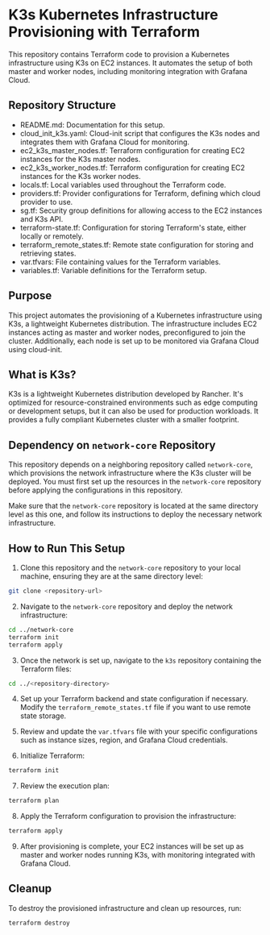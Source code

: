 # K3s Kubernetes Infrastructure Provisioning with Terraform

This repository contains Terraform code to provision a Kubernetes infrastructure using K3s on EC2 instances. It automates the setup of both master and worker nodes, including monitoring integration with Grafana Cloud.

## Repository Structure

- README.md: Documentation for this setup.
- cloud_init_k3s.yaml: Cloud-init script that configures the K3s nodes and integrates them with Grafana Cloud for monitoring.
- ec2_k3s_master_nodes.tf: Terraform configuration for creating EC2 instances for the K3s master nodes.
- ec2_k3s_worker_nodes.tf: Terraform configuration for creating EC2 instances for the K3s worker nodes.
- locals.tf: Local variables used throughout the Terraform code.
- providers.tf: Provider configurations for Terraform, defining which cloud provider to use.
- sg.tf: Security group definitions for allowing access to the EC2 instances and K3s API.
- terraform-state.tf: Configuration for storing Terraform's state, either locally or remotely.
- terraform_remote_states.tf: Remote state configuration for storing and retrieving states.
- var.tfvars: File containing values for the Terraform variables.
- variables.tf: Variable definitions for the Terraform setup.

## Purpose

This project automates the provisioning of a Kubernetes infrastructure using K3s, a lightweight Kubernetes distribution. The infrastructure includes EC2 instances acting as master and worker nodes, preconfigured to join the cluster. Additionally, each node is set up to be monitored via Grafana Cloud using cloud-init.

## What is K3s?

K3s is a lightweight Kubernetes distribution developed by Rancher. It's optimized for resource-constrained environments such as edge computing or development setups, but it can also be used for production workloads. It provides a fully compliant Kubernetes cluster with a smaller footprint.

## Dependency on `network-core` Repository

This repository depends on a neighboring repository called `network-core`, which provisions the network infrastructure where the K3s cluster will be deployed. You must first set up the resources in the `network-core` repository before applying the configurations in this repository.

Make sure that the `network-core` repository is located at the same directory level as this one, and follow its instructions to deploy the necessary network infrastructure.

## How to Run This Setup

1. Clone this repository and the `network-core` repository to your local machine, ensuring they are at the same directory level:
```bash
git clone <repository-url>
```
2. Navigate to the `network-core` repository and deploy the network infrastructure:

```bash
cd ../network-core
terraform init
terraform apply
```
3. Once the network is set up, navigate to the `k3s` repository containing the Terraform files:
```bash
cd ../<repository-directory>
```
4. Set up your Terraform backend and state configuration if necessary. Modify the `terraform_remote_states.tf` file if you want to use remote state storage.

5. Review and update the `var.tfvars` file with your specific configurations such as instance sizes, region, and Grafana Cloud credentials.

6. Initialize Terraform:
```bash
terraform init
```
7. Review the execution plan:
```bash
terraform plan
```
8. Apply the Terraform configuration to provision the infrastructure:
```bash
terraform apply
```
9. After provisioning is complete, your EC2 instances will be set up as master and worker nodes running K3s, with monitoring integrated with Grafana Cloud.

## Cleanup
To destroy the provisioned infrastructure and clean up resources, run:
```bash
terraform destroy
```
